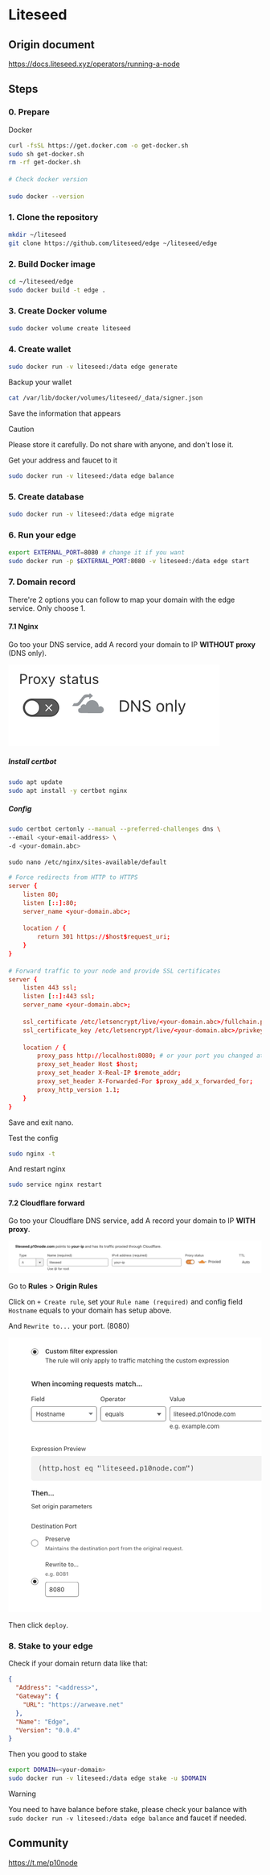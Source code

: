 # Liteseed

## Origin document

https://docs.liteseed.xyz/operators/running-a-node

## Steps

### 0. Prepare

Docker

```bash
curl -fsSL https://get.docker.com -o get-docker.sh
sudo sh get-docker.sh
rm -rf get-docker.sh

# Check docker version

sudo docker --version
```

### 1. Clone the repository

```bash
mkdir ~/liteseed
git clone https://github.com/liteseed/edge ~/liteseed/edge
```

### 2. Build Docker image

```bash
cd ~/liteseed/edge
sudo docker build -t edge .
```

### 3. Create Docker volume

```bash
sudo docker volume create liteseed
```

### 4. Create wallet

```bash
sudo docker run -v liteseed:/data edge generate
```

Backup your wallet

```bash
cat /var/lib/docker/volumes/liteseed/_data/signer.json
```

Save the information that appears

> [!CAUTION]
> Please store it carefully. Do not share with anyone, and don't lose it.

Get your address and faucet to it

```bash
sudo docker run -v liteseed:/data edge balance
```

### 5. Create database

```bash
sudo docker run -v liteseed:/data edge migrate
```

### 6. Run your edge

```bash
export EXTERNAL_PORT=8080 # change it if you want
sudo docker run -p $EXTERNAL_PORT:8080 -v liteseed:/data edge start 
```

### 7. Domain record

There're 2 options you can follow to map your domain with the edge service. Only choose 1.

#### 7.1 Nginx

Go too your DNS service, add A record your domain to IP **WITHOUT proxy** (DNS only).

![proxy off](./images//proxy-off.png)

##### Install certbot

```bash
sudo apt update
sudo apt install -y certbot nginx
```

##### Config

```bash
sudo certbot certonly --manual --preferred-challenges dns \
--email <your-email-address> \
-d <your-domain.abc>
```

`sudo nano /etc/nginx/sites-available/default`

```conf
# Force redirects from HTTP to HTTPS
server {
    listen 80;
    listen [::]:80;
    server_name <your-domain.abc>;

    location / {
        return 301 https://$host$request_uri;
    }
}

# Forward traffic to your node and provide SSL certificates
server {
    listen 443 ssl;
    listen [::]:443 ssl;
    server_name <your-domain.abc>;

    ssl_certificate /etc/letsencrypt/live/<your-domain.abc>/fullchain.pem;
    ssl_certificate_key /etc/letsencrypt/live/<your-domain.abc>/privkey.pem;

    location / {
        proxy_pass http://localhost:8080; # or your port you changed at 6.
        proxy_set_header Host $host;
        proxy_set_header X-Real-IP $remote_addr;
        proxy_set_header X-Forwarded-For $proxy_add_x_forwarded_for;
        proxy_http_version 1.1;
    }
}
```

Save and exit nano.

Test the config

```bash
sudo nginx -t
```

And restart nginx

```bash
sudo service nginx restart
```


#### 7.2 Cloudflare forward

Go too your Cloudflare DNS service, add A record your domain to IP **WITH proxy**.

![proxy on](./images//proxy-on.png)

Go to **Rules** > **Origin Rules**

Click on `+ Create rule`, set your `Rule name (required)` and config field `Hostname` equals to your domain has setup above.

And `Rewrite to...` your port. (8080)

![proxy port](./images//proxy-port.png)


Then click `deploy`.


### 8. Stake to your edge

Check if your domain return data like that:

```json
{
  "Address": "<address>",
  "Gateway": {
    "URL": "https://arweave.net"
  },
  "Name": "Edge",
  "Version": "0.0.4"
}
```

Then you good to stake

```bash
export DOMAIN=<your-domain>
sudo docker run -v liteseed:/data edge stake -u $DOMAIN
```

> [!WARNING]  
> You need to have balance before stake, please check your balance with `sudo docker run -v liteseed:/data edge balance` and faucet if needed.


## Community

https://t.me/p10node
